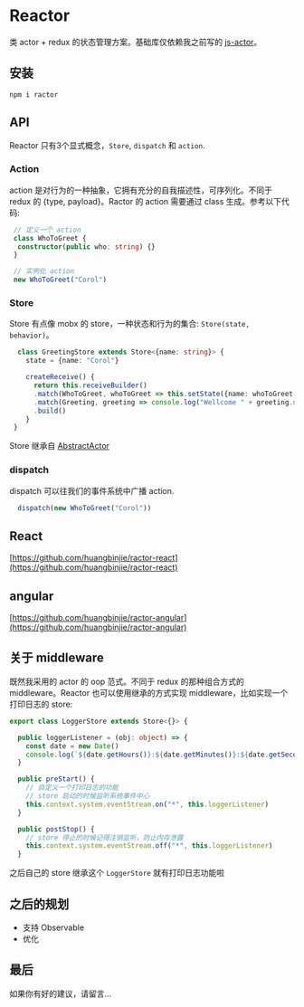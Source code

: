 # Reactor

类 actor + redux 的状态管理方案。基础库仅依赖我之前写的 [js-actor](https://github.com/huangbinjie/js-actor)。

## 安装

```shell
npm i ractor
```

## API

Reactor 只有3个显式概念，`Store`, `dispatch` 和 `action`.

### Action

action 是对行为的一种抽象，它拥有充分的自我描述性，可序列化。不同于 redux 的 {type, payload}。Ractor 的 action 需要通过 class 生成。参考以下代码:

```ts
 // 定义一个 action
 class WhoToGreet {
  constructor(public who: string) {}
 }

 // 实例化 action
 new WhoToGreet("Corol")
```

### Store

Store 有点像 mobx 的 store，一种状态和行为的集合: `Store(state, behavior)`。

```ts
  class GreetingStore extends Store<{name: string}> {
    state = {name: "Corol"}

    createReceive() {
      return this.receiveBuilder()
      .match(WhoToGreet, whoToGreet => this.setState({name: whoToGreet.name}))
      .match(Greeting, greeting => console.log("Wellcome " + greeting.name))
      .build()
    }
 }
```

Store 继承自 [AbstractActor](https://github.com/huangbinjie/js-actor#abstractactor)

### dispatch

dispatch 可以往我们的事件系统中广播 action.

```ts
  dispatch(new WhoToGreet("Corol"))
```

## React

[https://github.com/huangbinjie/ractor-react](https://github.com/huangbinjie/ractor-react)

## angular

[https://github.com/huangbinjie/ractor-angular](https://github.com/huangbinjie/ractor-angular)

## 关于 middleware

既然我采用的 actor 的 oop 范式。不同于 redux 的那种组合方式的 middleware。Reactor 也可以使用继承的方式实现 middleware，比如实现一个打印日志的 store:

```ts
export class LoggerStore extends Store<{}> {

  public loggerListener = (obj: object) => {
    const date = new Date()
    console.log(`${date.getHours()}:${date.getMinutes()}:${date.getSeconds()}:`, obj)
  }

  public preStart() {
    // 自定义一个打印日志的功能
    // store 启动的时候监听系统事件中心
    this.context.system.eventStream.on("*", this.loggerListener) 
  }

  public postStop() {
    // store 停止的时候记得注销监听，防止内存泄露
    this.context.system.eventStream.off("*", this.loggerListener)
  }
```

之后自己的 store 继承这个 `LoggerStore` 就有打印日志功能啦

## 之后的规划

+ 支持 Observable
+ 优化

## 最后

如果你有好的建议，请留言...
